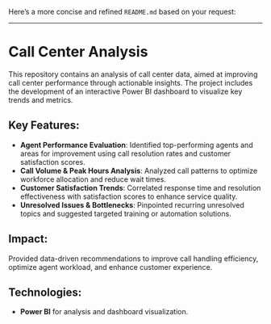 Here’s a more concise and refined `README.md` based on your request:

---

# Call Center Analysis

This repository contains an analysis of call center data, aimed at improving call center performance through actionable insights. The project includes the development of an interactive Power BI dashboard to visualize key trends and metrics.

## Key Features:
- **Agent Performance Evaluation**: Identified top-performing agents and areas for improvement using call resolution rates and customer satisfaction scores.
- **Call Volume & Peak Hours Analysis**: Analyzed call patterns to optimize workforce allocation and reduce wait times.
- **Customer Satisfaction Trends**: Correlated response time and resolution effectiveness with satisfaction scores to enhance service quality.
- **Unresolved Issues & Bottlenecks**: Pinpointed recurring unresolved topics and suggested targeted training or automation solutions.

## Impact:
Provided data-driven recommendations to improve call handling efficiency, optimize agent workload, and enhance customer experience.

## Technologies:
- **Power BI** for analysis and dashboard visualization.
